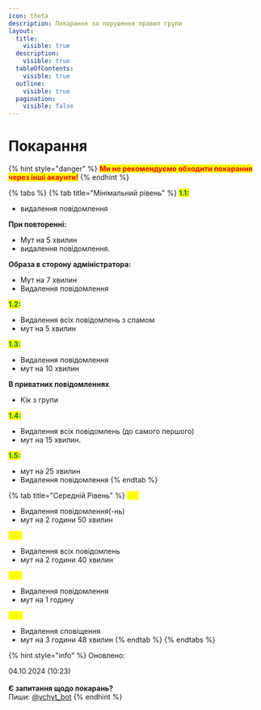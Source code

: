 ```yaml
---
icon: theta
description: Покарання за порушення правил групи
layout:
  title:
    visible: true
  description:
    visible: true
  tableOfContents:
    visible: true
  outline:
    visible: true
  pagination:
    visible: false
---
```


# Покарання

{% hint style="danger" %}
<mark style="color:red;">**Ми не рекомендуємо обходити покарання через інші акаунти!**</mark>
{% endhint %}

{% tabs %}
{% tab title="Мінімальний рівень" %}
<mark style="color:green;">**1.1:**</mark>

* видалення повідомлення

**При повторенні:**

* Мут на 5 хвилин
* видалення повідомлення.

**Образа в сторону адміністратора:**

* Мут на 7 хвилин
* Видалення повідомлення

<mark style="color:green;">**1.2:**</mark>

* Видалення всіх повідомлень з спамом
* мут на 5 хвилин

<mark style="color:green;">**1.3:**</mark>

* Видалення повідомлення
* мут на 10 хвилин

**В приватних повідомленнях**

* Кік з групи

<mark style="color:green;">**1.4:**</mark>

* Видалення всіх повідомлень (до самого першого)
* мут на 15 хвилин.

<mark style="color:green;">**1.5:**</mark>

* мут на 25 хвилин
* Видалення повідомлення
{% endtab %}

{% tab title="Середній Рівень" %}
<mark style="color:yellow;">**2.1:**</mark>

* Видалення повідомлення(-нь)
* мут на 2 години 50 хвилин

<mark style="color:yellow;">**2.2:**</mark>

* Видалення всіх повідомлень
* мут на 2 години 40 хвилин

<mark style="color:yellow;">**2.3:**</mark>

* Видалення повідомлення
* мут на 1 годину

<mark style="color:yellow;">**2.4:**</mark>

* Видалення сповіщення
* мут на 3 години 48 хвилин
{% endtab %}
{% endtabs %}

{% hint style="info" %}
Оновлено:

04.10.2024 (10:23)\
\
**Є запитання щодо покарань?**\
Пиши: [@vchyt\_bot](https://t.me/vchyt\_bot)
{% endhint %}
